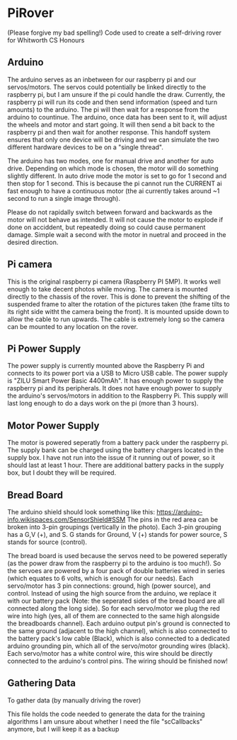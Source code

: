 # PiRover
(Please forgive my bad spelling!)
Code used to create a self-driving rover for Whitworth CS Honours

## Arduino
The arduino serves as an inbetween for our raspberry pi and our servos/motors. The servos could potentially be linked directly to the raspberry pi, but I am unsure if the pi could handle the draw.
Currently, the raspberry pi will run its code and then send information (speed and turn amounts) to the arduino. The pi will then wait for a response from the arduino to countinue.
The arduino, once data has been sent to it, will adjust the wheels and motor and start going. It will then send a bit back to the raspberry pi and then wait for another response.
This handoff system ensures that only one device will be driving and we can simulate the two different hardware devices to be on a "single thread".

The arduino has two modes, one for manual drive and another for auto drive. Depending on which mode is chosen, the motor will do something slightly different. 
In auto drive mode the motor is set to go for 1 second and then stop for 1 second. This is because the pi cannot run the CURRENT ai fast enough to have a continuous motor (the ai currently takes around ~1 second to run a single image through).

Please do not rapidally switch between forward and backwards as the motor will not behave as intended. It will not cause the motor to explode if done on acciddent, but repeatedly doing so could cause permanent damage.
Simple wait a second with the motor in nuetral and proceed in the desired direction.

## Pi camera
This is the original raspberry pi camera (Raspberry PI 5MP). It works well enough to take decent photos while moving. The camera is mounted directly to the chassis of the rover.
This is done to prevent the shifting of the suspended frame to alter the rotation of the pictures taken (the frame tilts to its right side witht the camera being the front).
It is mounted upside down to allow the cable to run upwards.
The cable is extremely long so the camera can be mounted to any location on the rover.


## Pi Power Supply
The power supply is currently mounted above the Raspberry Pi and connects to its power port via a USB to Micro USB cable. The power supply is "ZILU Smart Power Basic 4400mAh".
It has enough power to supply the raspberry pi and its peripherals. It does not have enough power to supply the arduino's servos/motors in addition to the Raspberry Pi.
This supply will last long enough to do a days work on the pi (more than 3 hours). 


## Motor Power Supply
The motor is powered seperatly from a battery pack under the raspberry pi. The supply bank can be charged using the battery chargers located in the supply box. I have not run into the issue of it running out of power, so it should last at least 1 hour.
There are additional battery packs in the supply box, but I doubt they will be required.


## Bread Board
The arduino shield should look something like this: https://arduino-info.wikispaces.com/SensorShield#SSM
The pins in the red area can be broken into 3-pin groupings (vertically in the photo). Each 3-pin grouping has a G,V (+), and S.
G stands for Ground, V (+) stands for power source, S stands for source (control).

The bread board is used because the servos need to be powered seperatly (as the power draw from the raspberry pi to the arduino is too much!). 
So the servoes are powered by a four pack of double batteries wired in series (which equates to 6 volts, which is enough for our needs).
Each servo/motor has 3 pin connections: ground, high (power source), and control. Instead of using the high source from the arduino, we replace it with our battery pack (Note: the seperated sides of the bread board are all connected along the long side).
So for each servo/motor we plug the red wire into high (yes, all of them are connected to the same high alongside the breadboards channel). 
Each arduino output pin's ground is connected to the same ground (adjacent to the high channel), which is also connected to the battery pack's low cable (Black), which is also connected to a dedicated arduino grounding pin, which all of the servo/motor grounding wires (black).
Each servo/motor has a white control wire, this wire should be directly connected to the arduino's control pins. The wiring should be finished now! 


## Gathering Data
To gather data (by manually driving the rover)

This file holds the code needed to generate the data for the training algorithms
I am unsure about whether I need the file "scCallbacks" anymore, but I will keep it as a backup

